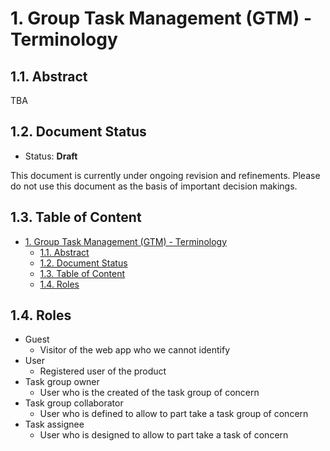 # 1. Group Task Management (GTM) - Terminology

## 1.1. Abstract

TBA

## 1.2. Document Status

* Status: **Draft**

This document is currently under ongoing revision and refinements. Please do not use this document as the basis of important decision makings.

## 1.3. Table of Content

- [1. Group Task Management (GTM) - Terminology](#1-group-task-management-gtm---terminology)
  - [1.1. Abstract](#11-abstract)
  - [1.2. Document Status](#12-document-status)
  - [1.3. Table of Content](#13-table-of-content)
  - [1.4. Roles](#14-roles)

## 1.4. Roles

* Guest
  * Visitor of the web app who we cannot identify
* User
  * Registered user of the product
* Task group owner
  * User who is the created of the task group of concern
* Task group collaborator
  * User who is defined to allow to part take a task group of concern
* Task assignee
  * User who is designed to allow to part take a task of concern
